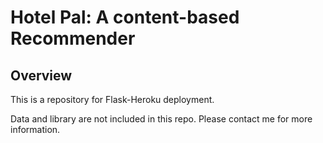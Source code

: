 # Hotel Pal: A content-based Recommender

## Overview

This is a repository for Flask-Heroku deployment.

Data and library are not included in this repo. Please contact me for more information. 

